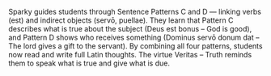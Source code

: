 Sparky guides students through Sentence Patterns C and D — linking verbs (est) and indirect objects (servō, puellae).
They learn that Pattern C describes what is true about the subject (Deus est bonus – God is good), and Pattern D shows who receives something (Dominus servō donum dat – The lord gives a gift to the servant).
By combining all four patterns, students now read and write full Latin thoughts.
The virtue Veritas – Truth reminds them to speak what is true and give what is due.
